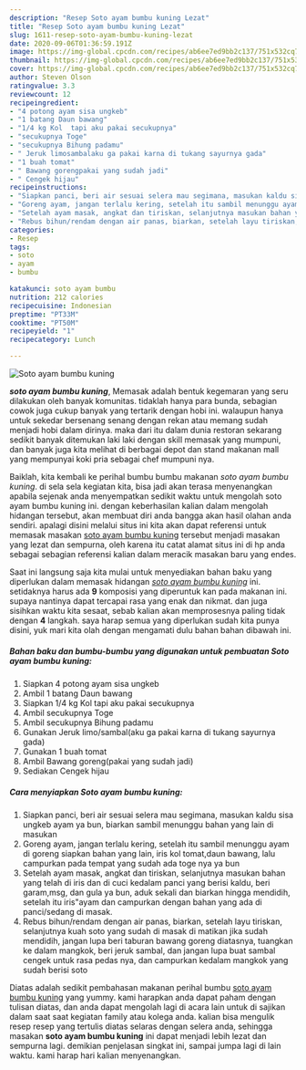 ```yaml
---
description: "Resep Soto ayam bumbu kuning Lezat"
title: "Resep Soto ayam bumbu kuning Lezat"
slug: 1611-resep-soto-ayam-bumbu-kuning-lezat
date: 2020-09-06T01:36:59.191Z
image: https://img-global.cpcdn.com/recipes/ab6ee7ed9bb2c137/751x532cq70/soto-ayam-bumbu-kuning-foto-resep-utama.jpg
thumbnail: https://img-global.cpcdn.com/recipes/ab6ee7ed9bb2c137/751x532cq70/soto-ayam-bumbu-kuning-foto-resep-utama.jpg
cover: https://img-global.cpcdn.com/recipes/ab6ee7ed9bb2c137/751x532cq70/soto-ayam-bumbu-kuning-foto-resep-utama.jpg
author: Steven Olson
ratingvalue: 3.3
reviewcount: 12
recipeingredient:
- "4 potong ayam sisa ungkeb"
- "1 batang Daun bawang"
- "1/4 kg Kol  tapi aku pakai secukupnya"
- "secukupnya Toge"
- "secukupnya Bihung padamu"
- " Jeruk limosambalaku ga pakai karna di tukang sayurnya gada"
- "1 buah tomat"
- " Bawang gorengpakai yang sudah jadi"
- " Cengek hijau"
recipeinstructions:
- "Siapkan panci, beri air sesuai selera mau segimana, masukan kaldu sisa ungkeb ayam ya bun, biarkan sambil menunggu bahan yang lain di masukan"
- "Goreng ayam, jangan terlalu kering, setelah itu sambil menunggu ayam di goreng siapkan bahan yang lain, iris kol tomat,daun bawang, lalu campurkan pada tempat yang sudah ada toge nya ya bun"
- "Setelah ayam masak, angkat dan tiriskan, selanjutnya masukan bahan yang telah di iris dan di cuci kedalam panci yang berisi kaldu, beri garam,msg, dan gula ya bun, aduk sekali dan biarkan hingga mendidih, setelah itu iris&#34;ayam dan campurkan dengan bahan yang ada di panci/sedang di masak."
- "Rebus bihun/rendam dengan air panas, biarkan, setelah layu tiriskan, selanjutnya kuah soto yang sudah di masak di matikan jika sudah mendidih, jangan lupa beri taburan bawang goreng diatasnya, tuangkan ke dalam mangkok, beri jeruk sambal, dan jangan lupa buat sambal cengek untuk rasa pedas nya, dan campurkan kedalam mangkok yang sudah berisi soto"
categories:
- Resep
tags:
- soto
- ayam
- bumbu

katakunci: soto ayam bumbu 
nutrition: 212 calories
recipecuisine: Indonesian
preptime: "PT33M"
cooktime: "PT50M"
recipeyield: "1"
recipecategory: Lunch

---
```



![Soto ayam bumbu kuning](https://img-global.cpcdn.com/recipes/ab6ee7ed9bb2c137/751x532cq70/soto-ayam-bumbu-kuning-foto-resep-utama.jpg)

<b><i>soto ayam bumbu kuning</i></b>, Memasak adalah bentuk kegemaran yang seru dilakukan oleh banyak komunitas. tidaklah hanya para bunda, sebagian cowok juga cukup banyak yang tertarik dengan hobi ini. walaupun hanya untuk sekedar bersenang senang dengan rekan atau memang sudah menjadi hobi dalam dirinya. maka dari itu dalam dunia restoran sekarang sedikit banyak ditemukan laki laki dengan skill memasak yang mumpuni, dan banyak juga kita melihat di berbagai depot dan stand makanan mall yang mempunyai koki pria sebagai chef mumpuni nya.



Baiklah, kita kembali ke perihal bumbu bumbu makanan <i>soto ayam bumbu kuning</i>. di sela sela kegiatan kita, bisa jadi akan terasa menyenangkan apabila sejenak anda menyempatkan sedikit waktu untuk mengolah soto ayam bumbu kuning ini. dengan keberhasilan kalian dalam mengolah hidangan tersebut, akan membuat diri anda bangga akan hasil olahan anda sendiri. apalagi disini melalui situs ini kita akan dapat referensi untuk memasak masakan <u>soto ayam bumbu kuning</u> tersebut menjadi masakan yang lezat dan sempurna, oleh karena itu catat alamat situs ini di hp anda sebagai sebagian referensi kalian dalam meracik masakan baru yang endes.


Saat ini langsung saja kita mulai untuk menyediakan bahan baku yang diperlukan dalam memasak hidangan <u><i>soto ayam bumbu kuning</i></u> ini. setidaknya harus ada <b>9</b> komposisi yang diperuntuk kan pada makanan ini. supaya nantinya dapat tercapai rasa yang enak dan nikmat. dan juga sisihkan waktu kita sesaat, sebab kalian akan memprosesnya paling tidak dengan <b>4</b> langkah. saya harap semua yang diperlukan sudah kita punya disini, yuk mari kita olah dengan mengamati dulu bahan bahan dibawah ini.

<!--inarticleads1-->

##### Bahan baku dan bumbu-bumbu yang digunakan untuk pembuatan Soto ayam bumbu kuning:

1. Siapkan 4 potong ayam sisa ungkeb
1. Ambil 1 batang Daun bawang
1. Siapkan 1/4 kg Kol  tapi aku pakai secukupnya
1. Ambil secukupnya Toge
1. Ambil secukupnya Bihung padamu
1. Gunakan  Jeruk limo/sambal(aku ga pakai karna di tukang sayurnya gada)
1. Gunakan 1 buah tomat
1. Ambil  Bawang goreng(pakai yang sudah jadi)
1. Sediakan  Cengek hijau




<!--inarticleads2-->

##### Cara menyiapkan Soto ayam bumbu kuning:

1. Siapkan panci, beri air sesuai selera mau segimana, masukan kaldu sisa ungkeb ayam ya bun, biarkan sambil menunggu bahan yang lain di masukan
1. Goreng ayam, jangan terlalu kering, setelah itu sambil menunggu ayam di goreng siapkan bahan yang lain, iris kol tomat,daun bawang, lalu campurkan pada tempat yang sudah ada toge nya ya bun
1. Setelah ayam masak, angkat dan tiriskan, selanjutnya masukan bahan yang telah di iris dan di cuci kedalam panci yang berisi kaldu, beri garam,msg, dan gula ya bun, aduk sekali dan biarkan hingga mendidih, setelah itu iris&#34;ayam dan campurkan dengan bahan yang ada di panci/sedang di masak.
1. Rebus bihun/rendam dengan air panas, biarkan, setelah layu tiriskan, selanjutnya kuah soto yang sudah di masak di matikan jika sudah mendidih, jangan lupa beri taburan bawang goreng diatasnya, tuangkan ke dalam mangkok, beri jeruk sambal, dan jangan lupa buat sambal cengek untuk rasa pedas nya, dan campurkan kedalam mangkok yang sudah berisi soto




Diatas adalah sedikit pembahasan makanan perihal bumbu <u>soto ayam bumbu kuning</u> yang yummy. kami harapkan anda dapat paham dengan tulisan diatas, dan anda dapat mengolah lagi di acara lain untuk di sajikan dalam saat saat kegiatan family atau kolega anda. kalian bisa mengulik resep resep yang tertulis diatas selaras dengan selera anda, sehingga masakan <b>soto ayam bumbu kuning</b> ini dapat menjadi lebih lezat dan sempurna lagi. demikian penjelasan singkat ini, sampai jumpa lagi di lain waktu. kami harap hari kalian menyenangkan.
